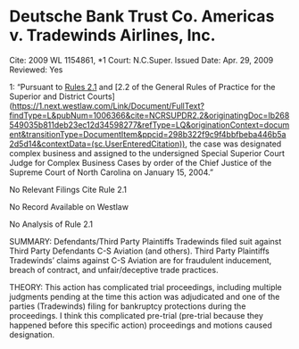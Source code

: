 # Deutsche Bank Trust Co. Americas v. Tradewinds Airlines, Inc.

Cite: 2009 WL 1154861, *1
Court: N.C.Super.
Issued Date: Apr. 29, 2009
Reviewed: Yes

1: “Pursuant to [Rules 2.1](https://1.next.westlaw.com/Link/Document/FullText?findType=L&pubNum=1006366&cite=NCRSUPDR2.1&originatingDoc=Ib268549035b811deb23ec12d34598277&refType=LQ&originationContext=document&transitionType=DocumentItem&ppcid=298b322f9c9f4bbfbeba446b5a2d5d14&contextData=(sc.UserEnteredCitation)) and [2.2 of the General Rules of Practice for the Superior and District Courts](https://1.next.westlaw.com/Link/Document/FullText?findType=L&pubNum=1006366&cite=NCRSUPDR2.2&originatingDoc=Ib268549035b811deb23ec12d34598277&refType=LQ&originationContext=document&transitionType=DocumentItem&ppcid=298b322f9c9f4bbfbeba446b5a2d5d14&contextData=(sc.UserEnteredCitation)), the case was designated complex business and assigned to the undersigned Special Superior Court Judge for Complex Business Cases by order of the Chief Justice of the Supreme Court of North Carolina on January 15, 2004.” 

No Relevant Filings Cite Rule 2.1

No Record Available on Westlaw

No Analysis of Rule 2.1

SUMMARY: Defendants/Third Party Plaintiffs Tradewinds filed suit against Third Party Defendants C-S Aviation (and others). Third Party Plaintiffs Tradewinds’ claims against C-S Aviation are for fraudulent inducement, breach of contract, and unfair/deceptive trade practices.

THEORY: This action has complicated trial proceedings, including multiple judgments pending at the time this action was adjudicated and one of the parties (Tradewinds) filing for bankruptcy protections during the proceedings. I think this complicated pre-trial (pre-trial because they happened before this specific action) proceedings and motions caused designation.